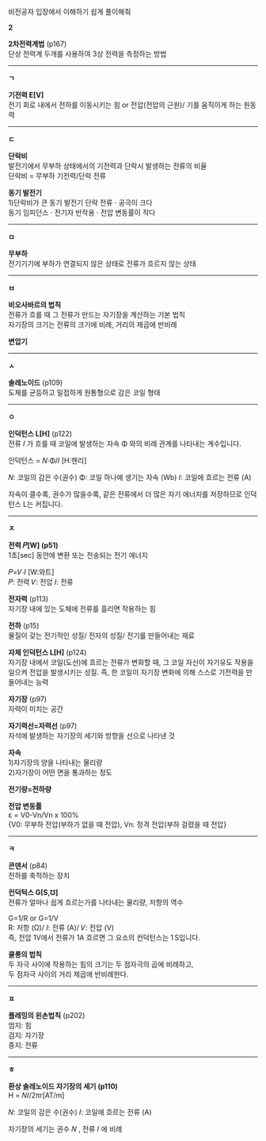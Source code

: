 비전공자 입장에서 이해하기 쉽게 풀이해줘

**2**

**2차전력계법** (p167)  
단상 전력계 두개를 사용하여 3상 전력을 측정하는 방법
*******************************************************************************

**ㄱ**

**기전력 E[V]**  
전기 회로 내에서 전하를 이동시키는 힘 or 전압(전압의 근원)/ 기를 움직이게 하는 원동력  


*******************************************************************************

**ㄷ**  

**단락비**  
발전기에서 무부하 상태에서의 기전력과 단락시 발생하는 전류의 비율  
단락비 =  무부하 기전력/단락 전류  

**동기 발전기**  
1)단락비가 큰 동기 발전기
단락 전류 · 공극이 크다  
동기 임피던스 · 전기자 반작용 · 전압 변동률이 작다
*******************************************************************************  

**ㅁ**  

**무부하**  
전기기기에 부하가 연결되지 않은 상태로 전류가 흐르지 않는 상태  
*******************************************************************************  

**ㅂ**

**비오사바르의 법칙**  
전류가 흐를 때 그 전류가 만드는 자기장을 계산하는 기본 법칙  
자기장의 크기는 전류의 크기에 비례, 거리의 제곱에 반비례  

**변압기**

*******************************************************************************

**ㅅ**

**솔레노이드** (p109)  
도체를 균등하고 밀접하게 원통형으로 감은 코일 형태

*******************************************************************************

**ㅇ**

**인덕턴스 L[H]**  (p122)  
전류 𝐼 가 흐를 때 코일에 발생하는 자속 Φ 와의 비례 관계를 나타내는 계수입니다.

인덕턴스 = 𝑁⋅Φ/𝐼 [H:헨리]

𝑁: 코일의 감은 수(권수)
Φ: 코일 하나에 생기는 자속 (Wb)
𝐼: 코일에 흐르는 전류 (A)  

자속이 클수록, 권수가 많을수록, 
같은 전류에서 더 많은 자기 에너지를 저장하므로 인덕턴스 L는 커집니다.

*******************************************************************************

**ㅈ**

**전력 𝑃[W] (p51)**  
1초[sec] 동안에 변환 또는 전송되는 전기 에너지  

𝑃=𝑉⋅𝐼 [W:와트]  
𝑃: 전력
𝑉: 전압
𝐼: 전류  


**전자력** (p113)  
자기장 내에 있는 도체에 전류를 흘리면 작용하는 힘  

**전하** (p15)  
물질이 갖는 전기적인 성질/ 전자의 성질/ 전기를 만들어내는 재료  

**자체 인덕턴스 L[H]** (p124)  
자기장 내에서 코일(도선)에 흐르는 전류가 변화할 때, 그 코일 자신이 자기유도 작용을
일으켜 전압을 발생시키는 성질.
즉, 한 코일이 자기장 변화에 의해 스스로 기전력을 만들어내는 능력  

**자기장** (p97)  
자력이 미치는 공간  

**자기력선=자력선** (p97)  
자석에 발생하는 자기장의 세기와 방향을 선으로 나타낸 것  

**자속**  
1)자기장의 양을 나타내는 물리량  
2)자기장이 어떤 면을 통과하는 정도  

**전기량=전하량**  

**전압 변동률**  
ε = V0-Vn/Vn x 100%  
{V0: 무부하 전압(부하가 없을 때 전압), Vn: 정격 전압(부하 걸렸을 때 전압}  

*******************************************************************************

**ㅋ**

**콘덴서** (p84)  
전하를 축적하는 장치  

**컨덕턱스 G[S,℧]**  
전류가 얼마나 쉽게 흐르는가를 나타내는 물리량, 저항의 역수  

G=1/R or G=1/V  
R: 저항 (Ω)/ 𝐼: 전류 (A)/ 𝑉: 전압 (V)  
즉, 전압 1V에서 전류가 1A 흐르면 그 요소의 컨덕턴스는 1 S입니다.  

**쿨롱의 법칙**  
두 자극 사이에 작용하는 힘의 크기는 두 점자극의 곱에 비례하고,  
두 점자극 사이의 거리 제곱에 반비례한다.  


*******************************************************************************  
**ㅍ**  

**플레밍의 왼손법칙** (p202)  
엄지: 힘  
검지: 자기장  
중지: 전류  

*******************************************************************************

**ㅎ**

**환상 솔레노이드 자기장의 세기 (p110)**  
H = 𝑁𝐼/2πr[AT/m]

𝑁: 코일의 감은 수(권수)
𝐼: 코일에 흐르는 전류 (A)

자기장의 세기는 권수 𝑁 , 전류 𝐼 에 비례
